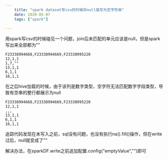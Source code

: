 ```yaml
---
    title: "spark dataset写csv的时候将null值写为空字符串"
    date: 2020-05-07
    tags: ["spark"]
    
---
```


用spark写csv的时候碰见一个问题，join后未匹配的单元应该是null，但是spark写出来全部都为""  
```text
F23338994668,F23338994669,F23338995220
12,1,1
1,7,""
13,1,1
6,1,1
16,1,1
```
在之后hive加载的时候，由于该列是数字类型，空字符无法匹配数字字段类型，导致有空串的整行都展示为null
```text
F23338994668,F23338994669,F23338995220
12,1,1
,,,
13,1,1
6,1,1
16,1,1
```
追踪代码发现在未写入之前，sql没有问题，也没有执行na().fill()操作，但在write过后，null就变成了""

解决办法，在sparkDF.write之前追加配置.config("emptyValue","")即可
